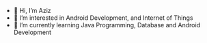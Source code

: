 - 👋 Hi, I’m Aziz
- 👀 I’m interested in Android Development, and Internet of Things
- 🌱 I’m currently learning Java Programming, Database and Android Development
